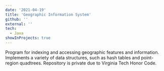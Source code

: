 ```yaml
---
date: '2021-04-19'
title: 'Geographic Information System'
github: ''
external: ''
tech:
  - Java
showInProjects: true
---
```


Program for indexing and accessing geographic features and information. Implements a variety of data structures, such as hash tables and point-region quadtrees. Repository is private due to Virginia Tech Honor Code.
